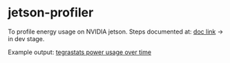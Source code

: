 # jetson-profiler
To profile energy usage on NVIDIA jetson. Steps documented at: [doc link](https://docs.google.com/document/d/1mptNmKBW601vwCYUQ9CXDrDXA2CTPUf5MN-JZE50xfA/edit?usp=sharing) -> in dev stage.

Example output:
[tegrastats power usage over time](plot_utils/example/power_graph.pdf)
